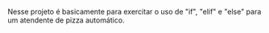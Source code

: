 Nesse projeto é basicamente para exercitar o uso de "if", "elif" e "else" para um atendente de pizza automático. 
